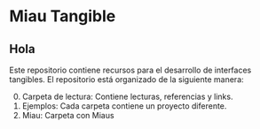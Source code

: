 # Miau Tangible

## Hola
Este repositorio contiene recursos para el desarrollo de interfaces tangibles.
El repositorio está organizado de la siguiente manera:

0. Carpeta de lectura: Contiene lecturas, referencias y links. 
1. Ejemplos: Cada carpeta contiene un proyecto diferente.
2. Miau: Carpeta con Miaus
